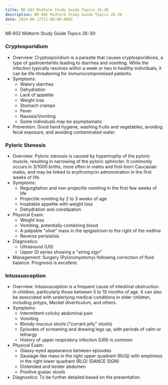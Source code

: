 ```yaml
---
title: NR 602 Midterm Study Guide Topics 26-30
description: NR 602 Midterm Study Guide Topics 26-30
date: 2024-08-12T21:00:00.000Z
---
```


NR 602 Midterm Study Guide Topics 26-30:

### Cryptosporidium

* Overview: Cryptosporidium is a parasite that causes cryptosporidiosis, a type of gastroenteritis leading to diarrhea and vomiting. While the infection typically resolves within a week or two in healthy individuals, it can be life-threatening for immunocompromised patients.
* Symptoms:
  * Watery diarrhea
  * Dehydration
  * Lack of appetite
  * Weight loss
  * Stomach cramps
  * Fever
  * Nausea/Vomiting
  * Some individuals may be asymptomatic
* Prevention: Good hand hygiene, washing fruits and vegetables, avoiding fecal exposure, and avoiding contaminated water.

### Pyloric Stenosis

* Overview: Pyloric stenosis is caused by hypertrophy of the pyloric muscle, resulting in narrowing of the pyloric sphincter. It commonly occurs in 3/1000 births, more often in males and first-born Caucasian males, and may be linked to erythromycin administration in the first weeks of life.
* Symptoms:
  * Regurgitation and non-projectile vomiting in the first few weeks of life
  * Projectile vomiting by 2 to 3 weeks of age
  * Insatiable appetite with weight loss
  * Dehydration and constipation
* Physical Exam:
  * Weight loss
  * Vomiting, potentially containing blood
  * A palpable "olive" mass in the epigastrium to the right of the midline
  * Reverse peristalsis
* Diagnostics:
  * Ultrasound (US)
  * Upper GI series showing a "string sign"
* Management: Surgery (Pyloromyotomy) following correction of fluid balance. Prognosis is excellent.

### Intussusception

* Overview: Intussusception is a frequent cause of intestinal obstruction in children, particularly those between 5 to 10 months of age. It can also be associated with underlying medical conditions in older children, including polyps, Meckel diverticulum, and others.
* Symptoms:
  * Intermittent colicky abdominal pain
  * Vomiting
  * Bloody mucous stools ("currant jelly" stools)
  * Episodes of screaming and drawing legs up, with periods of calm or lethargy
  * History of upper respiratory infection (URI) is common
* Physical Exam:
  * Glassy-eyed appearance between episodes
  * Sausage-like mass in the right upper quadrant (RUQ) with emptiness in the right lower quadrant (RLQ) (DANCE SIGN)
  * Distended and tender abdomen
  * Positive guaiac stools
* Diagnostics: To be further detailed based on the presentation.
